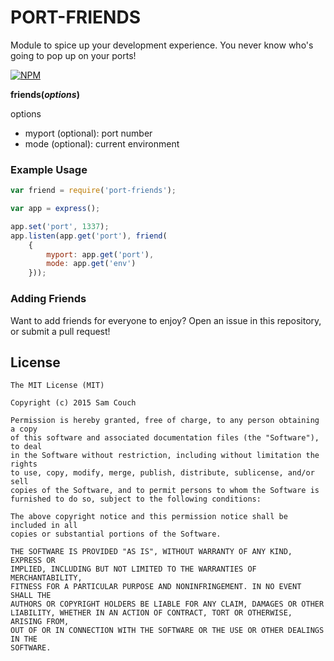 # PORT-FRIENDS
Module to spice up your development experience. You never know who's going to pop up on your ports!

[![NPM](https://nodei.co/npm/port-friends.png?downloads=true&downloadRank=true&stars=true)](https://nodei.co/npm/port-friends/)

**friends(*options*)**

options
- myport (optional): port number
- mode (optional): current environment

### Example Usage
```js
var friend = require('port-friends');

var app = express();

app.set('port', 1337);
app.listen(app.get('port'), friend(
	{
		myport: app.get('port'), 
		mode: app.get('env')
	}));
```

### Adding Friends
Want to add friends for everyone to enjoy? Open an issue in this repository, or submit a pull request!

License
-------
```
The MIT License (MIT)

Copyright (c) 2015 Sam Couch

Permission is hereby granted, free of charge, to any person obtaining a copy
of this software and associated documentation files (the "Software"), to deal
in the Software without restriction, including without limitation the rights
to use, copy, modify, merge, publish, distribute, sublicense, and/or sell
copies of the Software, and to permit persons to whom the Software is
furnished to do so, subject to the following conditions:

The above copyright notice and this permission notice shall be included in all
copies or substantial portions of the Software.

THE SOFTWARE IS PROVIDED "AS IS", WITHOUT WARRANTY OF ANY KIND, EXPRESS OR
IMPLIED, INCLUDING BUT NOT LIMITED TO THE WARRANTIES OF MERCHANTABILITY,
FITNESS FOR A PARTICULAR PURPOSE AND NONINFRINGEMENT. IN NO EVENT SHALL THE
AUTHORS OR COPYRIGHT HOLDERS BE LIABLE FOR ANY CLAIM, DAMAGES OR OTHER
LIABILITY, WHETHER IN AN ACTION OF CONTRACT, TORT OR OTHERWISE, ARISING FROM,
OUT OF OR IN CONNECTION WITH THE SOFTWARE OR THE USE OR OTHER DEALINGS IN THE
SOFTWARE.
```
